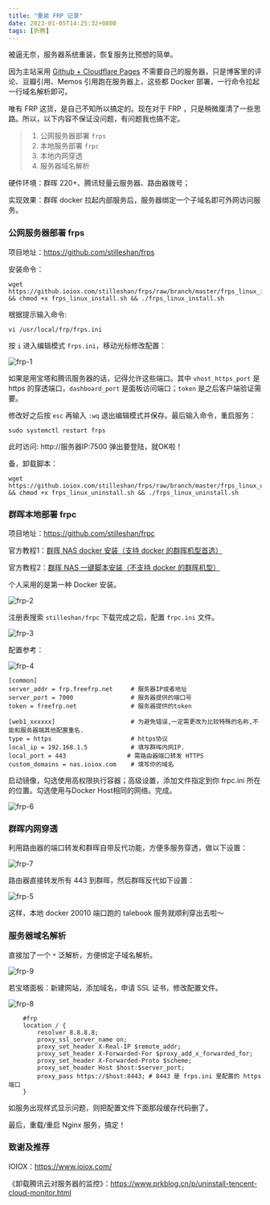 ```yaml
---
title: "重装 FRP 记录"
date: 2023-01-05T14:25:32+0800
tags: [折腾]
---
```


被逼无奈，服务器系统重装，恢复服务比预想的简单。

因为主站采用 [Github + Cloudflare Pages](https://immmmm.com/hi-cloudflare/) 不需要自己的服务器，只是博客里的评论、豆瓣引用、Memos 引用跑在服务器上，这些都 Docker 部署，一行命令拉起一行域名解析即可。

唯有 FRP 这货，是自己不知所以搞定的。现在对于 FRP ，只是稍微厘清了一些思路。所以，以下内容不保证没问题，有问题我也搞不定。

> 1. 公网服务器部署 `frps`
> 2. 本地服务部署 `frpc`
> 3. 本地内网穿透
> 4. 服务器域名解析

<!--more-->

硬件环境：群晖 220+、腾讯轻量云服务器、路由器拨号；

实现效果：群晖 docker 拉起内部服务后，服务器绑定一个子域名即可外网访问服务。

### 公网服务器部署 frps

项目地址：<https://github.com/stilleshan/frps>

安装命令：

```
wget https://github.ioiox.com/stilleshan/frps/raw/branch/master/frps_linux_install.sh && chmod +x frps_linux_install.sh && ./frps_linux_install.sh
```

根据提示输入命令:

```
vi /usr/local/frp/frps.ini
```

按 `i` 进入编辑模式 `frps.ini`，移动光标修改配置：

![frp-1](https://pic.edui.fun/images/2023/01/frp-1.jpg)

如果是用宝塔和腾讯服务器的话，记得允许这些端口。其中 `vhost_https_port` 是 https 的穿透端口，`dashboard_port` 是面板访问端口；`token` 是之后客户端验证需要。

修改好之后按 `esc` 再输入 `:wq` 退出编辑模式并保存。最后输入命令，重启服务：

```
sudo systemctl restart frps
```

此时访问: http://服务器IP:7500 弹出要登陆，就OK啦！

备，卸载脚本：

```
wget https://github.ioiox.com/stilleshan/frps/raw/branch/master/frps_linux_uninstall.sh && chmod +x frps_linux_uninstall.sh && ./frps_linux_uninstall.sh
```

### 群晖本地部署 frpc

项目地址：<https://github.com/stilleshan/frpc>

官方教程1：[群晖 NAS docker 安装（支持 docker 的群晖机型首选）](https://www.ioiox.com/archives/26.html)

官方教程2：[群晖 NAS 一键脚本安装（不支持 docker 的群晖机型）](https://www.ioiox.com/archives/6.html)

个人采用的是第一种 Docker 安装。

![frp-2](https://pic.edui.fun/images/2023/01/frp-2.jpg)

注册表搜索 `stilleshan/frpc` 下载完成之后，配置 `frpc.ini` 文件。

![frp-3](https://pic.edui.fun/images/2023/01/frp-3.jpg)

配置参考：

![frp-4](https://pic.edui.fun/images/2023/01/frp-4.jpg)

```
[common]
server_addr = frp.freefrp.net     # 服务器IP或者地址
server_port = 7000                # 服务器提供的端口号
token = freefrp.net               # 服务器提供的token

[web1_xxxxxx]                     # 为避免错误,一定需更改为比较特殊的名称,不能和服务器端其他配置重名.
type = https                      # https协议
local_ip = 192.168.1.5            # 填写群晖内网IP.
local_port = 443                 # 需路由器端口转发 HTTPS 
custom_domains = nas.ioiox.com    # 填写你的域名
```

启动镜像，勾选使用高权限执行容器；高级设置，添加文件指定到你  frpc.ini 所在的位置。勾选使用与Docker Host相同的网络。完成。

![frp-6](https://pic.edui.fun/images/2023/01/frp-6.jpg)

### 群晖内网穿透

利用路由器的端口转发和群晖自带反代功能，方便多服务穿透，做以下设置：

![frp-7](https://pic.edui.fun/images/2023/01/frp-7.jpg)

路由器直接转发所有 443 到群晖，然后群晖反代如下设置： 

![frp-5](https://pic.edui.fun/images/2023/01/frp-5.jpg)

这样，本地 docker 20010 端口跑的 talebook 服务就顺利穿出去啦～

### 服务器域名解析

直接加了一个 `*` 泛解析，方便绑定子域名解析。

![frp-9](https://pic.edui.fun/images/2023/01/frp-9.jpg)

若宝塔面板：新建网站，添加域名，申请 SSL 证书，修改配置文件。

![frp-8](https://pic.edui.fun/images/2023/01/frp-8.jpg)

```
    #frp
    location / {
        resolver 8.8.8.8;
        proxy_ssl_server_name on;
        proxy_set_header X-Real-IP $remote_addr;
        proxy_set_header X-Forwarded-For $proxy_add_x_forwarded_for;
        proxy_set_header X-Forwarded-Proto $scheme;
        proxy_set_header Host $host:$server_port;
        proxy_pass https://$host:8443; # 8443 是 frps.ini 里配置的 https 端口
    }
```

如服务出现样式显示问题，则把配置文件下面那段缓存代码删了。

最后，重载/重启 Nginx 服务，搞定！

### 致谢及推荐

IOIOX：<https://www.ioiox.com/>

《卸载腾讯云对服务器的监控》：<https://www.prkblog.cn/p/uninstall-tencent-cloud-monitor.html>